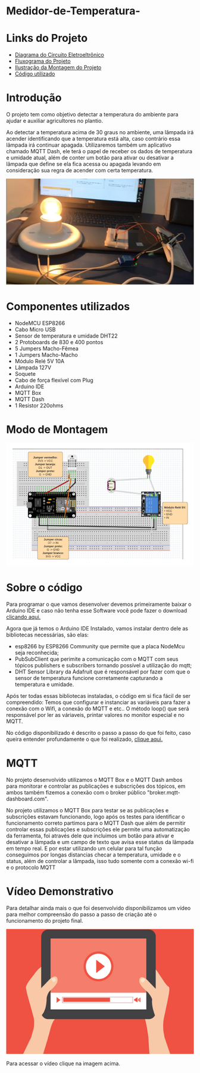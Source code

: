 # Medidor-de-Temperatura-

# Links do Projeto

* <a href="https://github.com/brenosalata/Medidor-de-Temperatura-/blob/main/Diagrama%20do%20Circuito%20Eletroeletrônico.jpeg"> Diagrama do Circuito Eletroeltrônico</a>
* <a href="https://github.com/brenosalata/Medidor-de-Temperatura-/blob/main/Fluxograma.jpeg"> Fluxograma do Projeto</a>
* <a href="https://github.com/brenosalata/Medidor-de-Temperatura-/blob/main/Ilustração%20da%20Montagem.jpeg"> Ilustração da Montagem do Projeto</a>
* <a href="https://github.com/brenosalata/Medidor-de-Temperatura-/blob/main/MedidorTemperaturaMQTT.ino"> Código utilizado</a>

# Introdução

O projeto tem como objetivo detectar a temperatura do ambiente para ajudar e auxiliar agricultores no plantio.

  Ao detectar a temperatura acima de 30 graus no ambiente, uma lâmpada irá acender identificando que a temperatura está alta, caso contrário essa lâmpada irá continuar apagada. Utilizaremos também um aplicativo chamado MQTT Dash, ele terá o papel de receber os dados de temperatura e umidade atual, além de conter um botão para ativar ou desativar a lâmpada que define se ela fica acessa ou apagada levando em consideração sua regra de acender com certa temperatura.

![Projeto Final](https://github.com/brenosalata/Medidor-de-Temperatura-/blob/cbf12e8e2306d08e75e33b5e81af7880b989607d/Intro.jpeg)

# Componentes utilizados

* NodeMCU ESP8266
* Cabo Micro USB
* Sensor de temperatura e umidade DHT22
* 2 Protoboards de 830 e 400 pontos
* 5 Jumpers Macho-Fêmea
* 1 Jumpers Macho-Macho
* Módulo Relé 5V 10A
* Lâmpada 127V
* Soquete
* Cabo de força flexível com Plug
* Arduino IDE
* MQTT Box
* MQTT Dash
* 1 Resistor 220ohms

# Modo de Montagem

![Montagem](https://github.com/brenosalata/Medidor-de-Temperatura-/blob/2929517f98f99c64584ca48646160f7267422230/Montagem.png)

# Sobre o código

Para programar o que vamos desenvolver devemos primeiramente baixar o Arduino IDE e caso não tenha esse Software você pode fazer o download <a href="https://www.arduino.cc/en/software"> clicando aqui.</a>

Agora que já temos o Arduino IDE Instalado, vamos instalar dentro dele as bibliotecas necessárias, são elas:

* esp8266 by ESP8266 Community que permite que a placa NodeMcu seja reconhecida;
* PubSubClient que perimite a comunicação com o MQTT com seus tópicos publishers e subscribers tornando possível a utilização do mqtt;
* DHT Sensor Library da Adafruit que é responsável por fazer com que o sensor de temperatura funcione corretamente capturando a temperatura e umidade.

Após ter todas essas bibliotecas instaladas, o código em si fica fácil de ser compreendido:
Temos que configurar e instanciar as variáveis para fazer a conexão com o Wifi, a conexão do MQTT e etc.. 
O método loop() que será responsável por ler as váriaveis, printar valores no monitor especial e no MQTT.

No código disponibilizado é descrito o passo a passo do que foi feito, caso queira entender profundamente o que foi realizado,  <a href="https://github.com/brenosalata/Medidor-de-Temperatura-/blob/main/MedidorTemperaturaMQTT.ino"> clique aqui.</a>

# MQTT

No projeto desenvolvido utilizamos o MQTT Box e o MQTT Dash ambos para monitorar e controlar as publicações e subscrições dos tópicos, em ambos também fizemos a conexão com o broker público "broker.mqtt-dashboard.com".

No projeto utilizamos o MQTT Box para testar se as publicações e subscrições estavam funcionando, logo após os testes para identificar o funcionamento correto partimos para o MQTT Dash que além de permitir controlar essas publicações e subscrições ele permite uma automatização da ferramenta, foi através dele que incluimos um botão para ativar e desativar a lâmpada e um campo de texto que avisa esse status da lâmpada em tempo real. E por estar utilizando um celular para tal função conseguimos por longas distancias checar a temperatura, umidade e o status, além de controlar a lâmpada, isso tudo somente com a conexão wi-fi e o protocolo MQTT

# Vídeo Demonstrativo

Para detalhar ainda mais o que foi desenvolvido disponibilizamos um vídeo para melhor compreensão do passo a passo de criação até o funcionamento do projeto final.


<a href="https://youtu.be/cJ_ocS_aPRQ"> ![Video](https://github.com/brenosalata/Medidor-de-Temperatura-/blob/e5484b4178d0253f322f97da720fcd705a50b9a4/videos-youtube.jpg) </a>


<a> Para acessar o vídeo clique na imagem acima.</a>
